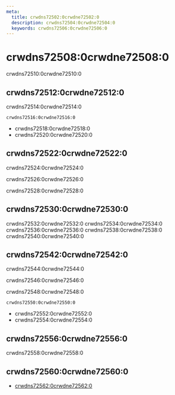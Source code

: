 ```yaml
---
meta:
  title: crwdns72502:0crwdne72502:0
  description: crwdns72504:0crwdne72504:0
  keywords: crwdns72506:0crwdne72506:0
---
```


# crwdns72508:0crwdne72508:0
crwdns72510:0crwdne72510:0

<entry-ad />

## crwdns72512:0crwdne72512:0
crwdns72514:0crwdne72514:0

`crwdns72516:0crwdne72516:0`
- crwdns72518:0crwdne72518:0
- crwdns72520:0crwdne72520:0


## crwdns72522:0crwdne72522:0
crwdns72524:0crwdne72524:0

  crwdns72526:0crwdne72526:0

  crwdns72528:0crwdne72528:0

## crwdns72530:0crwdne72530:0
crwdns72532:0crwdne72532:0
<alert type="success">crwdns72534:0crwdne72534:0</alert>
<alert type="info">crwdns72536:0crwdne72536:0</alert>
<alert type="warning">crwdns72538:0crwdne72538:0</alert>
<alert type="error">crwdns72540:0crwdne72540:0</alert>

## crwdns72542:0crwdne72542:0
crwdns72544:0crwdne72544:0

  crwdns72546:0crwdne72546:0

  crwdns72548:0crwdne72548:0

  `crwdns72550:0crwdne72550:0`
  - crwdns72552:0crwdne72552:0
  - crwdns72554:0crwdne72554:0

## crwdns72556:0crwdne72556:0
crwdns72558:0crwdne72558:0

## crwdns72560:0crwdne72560:0
  - [crwdns72562:0crwdne72562:0]()

<doc-footer />
